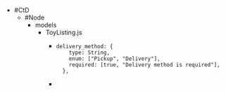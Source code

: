 - #CtD
	- #Node
		- models
			- ToyListing.js
				- ```
				  delivery_method: {
				      type: String,
				      enum: ["Pickup", "Delivery"],
				      required: [true, "Delivery method is required"],
				    },
				  ```
				-